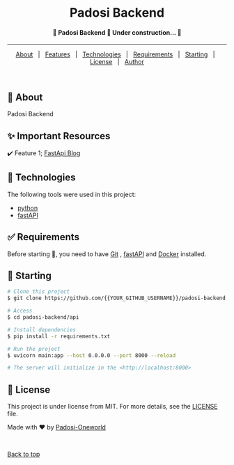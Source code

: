  <!-- <a href="https://padosibackend.netlify.app">Demo</a> -->
</div>

<h1 align="center">Padosi Backend</h1>

<!-- Status -->

<h4 align="center"> 
	🚧  Padosi Backend 🚀 Under construction...  🚧
</h4> 

<hr>

<p align="center">
  <a href="#dart-about">About</a> &#xa0; | &#xa0; 
  <a href="#sparkles-features">Features</a> &#xa0; | &#xa0;
  <a href="#rocket-technologies">Technologies</a> &#xa0; | &#xa0;
  <a href="#white_check_mark-requirements">Requirements</a> &#xa0; | &#xa0;
  <a href="#checkered_flag-starting">Starting</a> &#xa0; | &#xa0;
  <a href="#memo-license">License</a> &#xa0; | &#xa0;
  <a href="https://github.com/{{paritoshtripathi935}}" target="_blank">Author</a>
</p>

<br>

## :dart: About ##

Padosi Backend

## :sparkles: Important Resources ##

:heavy_check_mark: Feature 1; [FastApi Blog](https://www.jeffastor.com/blog/designing-a-robust-user-model-in-a-fastapi-app)

## :rocket: Technologies ##

The following tools were used in this project:

- [python](https://www.python.org/)
- [fastAPI](https://fastapi.tiangolo.com/)

## :white_check_mark: Requirements ##

Before starting :checkered_flag:, you need to have [Git](https://git-scm.com) , [fastAPI](https://fastapi.tiangolo.com/) and [Docker](https://docs.docker.com/engine/install/) installed.

## :checkered_flag: Starting ##

```bash
# Clone this project
$ git clone https://github.com/{{YOUR_GITHUB_USERNAME}}/padosi-backend

# Access
$ cd padosi-backend/api

# Install dependencies
$ pip install -r requirements.txt

# Run the project
$ uvicorn main:app --host 0.0.0.0 --port 8000 --reload

# The server will initialize in the <http://localhost:8000>
```

## :memo: License ##

This project is under license from MIT. For more details, see the [LICENSE](LICENSE.md) file.


Made with :heart: by <a href="https://github.com/{{Padosi-Oneworld}}" target="_blank">Padosi-Oneworld</a>

&#xa0;

<a href="#top">Back to top</a>
